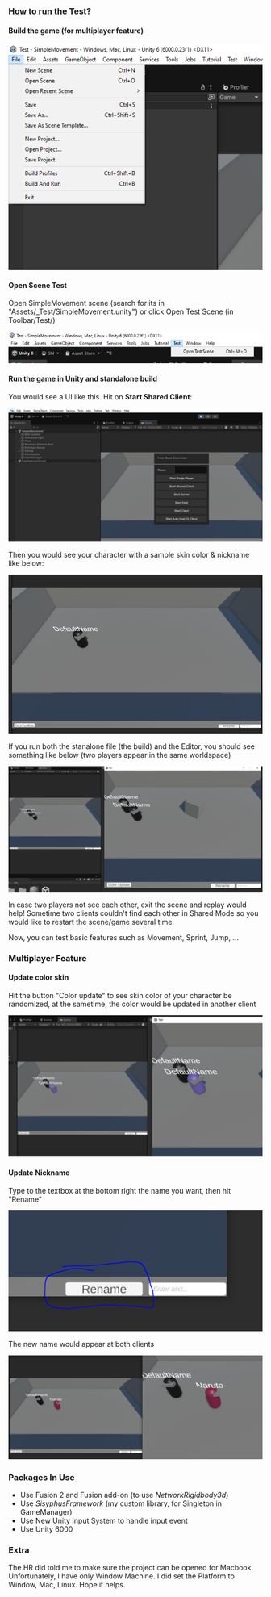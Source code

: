 ### How to run the Test?


#### Build the game (for multiplayer feature)

![alt text](image-1.png)
#### Open Scene Test
Open SimpleMovement scene (search for its in "Assets/_Test/SimpleMovement.unity") or click Open Test Scene (in Toolbar/Test/)

![alt text](image.png)

#### Run the game in Unity and standalone build

You would see a UI like this. Hit on **Start Shared Client**:

![alt text](image-2.png)

Then you would see your character with a sample skin color & nickname like below:

![alt text](image-3.png)

If you run both the stanalone file (the build) and the Editor, you should see something like below (two players appear in the same worldspace)

![alt text](image-4.png)

In case two players not see each other, exit the scene and replay would help! Sometime two clients couldn't find each other in Shared Mode so you would like to restart the scene/game several time.

Now, you can test basic features such as Movement, Sprint, Jump, ...


### Multiplayer Feature

#### Update color skin

Hit the button "Color update" to see skin color of your character be randomized, at the sametime, the color would be updated in another client

![alt text](image-5.png)


#### Update Nickname

Type to the textbox at the bottom right the name you want, then hit "Rename" 

![alt text](image-6.png)

The new name would appear at both clients

![alt text](image-7.png)


### Packages In Use
- Use Fusion 2 and Fusion add-on (to use *NetworkRigidbody3d*)
- Use *SisyphusFramework* (my custom library, for Singleton in GameManager)
- Use New Unity Input System to handle input event
- Use Unity 6000

### Extra
The HR did told me to make sure the project can be opened for Macbook. Unfortunately, I have only Window Machine. I did set the Platform to Window, Mac, Linux. Hope it helps.
